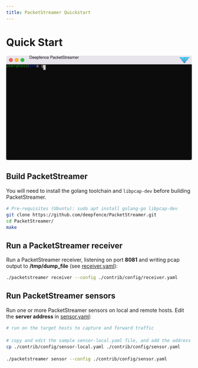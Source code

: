 ```yaml
---
title: PacketStreamer Quickstart
---
```


# Quick Start

![PacketStreamer Demo](img/packetstreamer.svg)

## Build PacketStreamer


You will need to install the golang toolchain and `libpcap-dev` before building PacketStreamer.
  
```bash
# Pre-requisites (Ubuntu): sudo apt install golang-go libpcap-dev
git clone https://github.com/deepfence/PacketStreamer.git
cd PacketStreamer/
make
```

## Run a PacketStreamer receiver

Run a PacketStreamer receiver, listening on port **8081** and writing pcap output to **/tmp/dump_file** (see [receiver.yaml](https://github.com/deepfence/PacketStreamer/tree/main/contrib/config/receiver.yaml)):
  
```bash
./packetstreamer receiver --config ./contrib/config/receiver.yaml
```

## Run PacketStreamer sensors

Run one or more PacketStreamer sensors on local and remote hosts. Edit the **server address** in [sensor.yaml](https://github.com/deepfence/PacketStreamer/tree/main/contrib/config/sensor-local.yaml):

```bash
# run on the target hosts to capture and forward traffic

# copy and edit the sample sensor-local.yaml file, and add the address of the receiver host
cp ./contrib/config/sensor-local.yaml ./contrib/config/sensor.yaml

./packetstreamer sensor --config ./contrib/config/sensor.yaml
```
